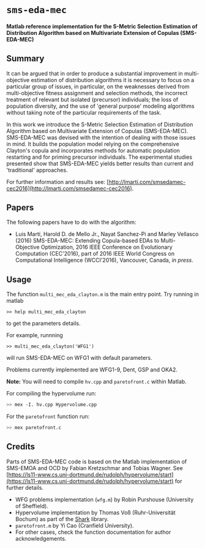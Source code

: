 # `sms-eda-mec`
#### Matlab reference implementation for the S-Metric Selection Estimation of Distribution Algorithm based on Multivariate Extension of Copulas (SMS-EDA-MEC)

## Summary

It can be argued that  in order to produce a substantial improvement in multi-objective estimation of distribution algorithms it is necessary to focus on a particular group of issues, in particular, on the weaknesses derived from multi-objective fitness assignment and selection methods, the incorrect treatment of relevant but isolated (precursor) individuals; the loss of population diversity, and the use of 'general purpose' modeling algorithms without taking note of the particular requirements of the task. 

In this work we introduce the S-Metric Selection Estimation of Distribution Algorithm based on Multivariate Extension of Copulas (SMS-EDA-MEC). SMS-EDA-MEC was devised with the intention of dealing with those issues in mind. It builds the population model relying on the comprehensive Clayton's copula and incorporates methods for automatic population restarting and for priming precursor individuals. The experimental studies presented show that SMS-EDA-MEC yields better results than current and 'traditional' approaches. 

For further information and results see: [http://lmarti.com/smsedamec-cec2016](http://lmarti.com/smsedamec-cec2016).

## Papers

The following papers have to do with the algorithm: 

* Luis Martí, Harold D. de Mello Jr., Nayat Sanchez-Pi and Marley Vellasco (2016) SMS-EDA-MEC: Extending Copula-based EDAs to Multi-Objective Optimization, 2016 IEEE Conference on Evolutionary Computation (CEC'2016), part of 2016 IEEE World Congress on Computational Intelligence (WCCI'2016), Vancouver, Canada, *in press*.

## Usage

The function `multi_mec_eda_clayton.m` is the main entry point. Try running in matlab
```
>> help multi_mec_eda_clayton
```
to get the parameters details.

For example, runnning 
```
>> multi_mec_eda_clayton('WFG1')
```
will run SMS-EDA-MEC on WFG1 with default parameters.

Problems currently implemented are WFG1-9, Dent, GSP and OKA2.

**Note:** You will need to compile `hv.cpp` and `paretofront.c` within Matlab.

For compiling the hypervolume run:
```bash
>> mex -I. hv.cpp Hypervolume.cpp
``` 

For the `paretofront` function run:
```bash
>> mex paretofront.c
```


## Credits

Parts of SMS-EDA-MEC code is based on the Matlab implementation of SMS-EMOA and OCD by Fabian Kretzschmar and Tobias Wagner. See [https://ls11-www.cs.uni-dortmund.de/rudolph/hypervolume/start](https://ls11-www.cs.uni-dortmund.de/rudolph/hypervolume/start) for further details.

* WFG problems implementation (`wfg.m`) by Robin Purshouse (University of Sheffield).
* Hypervolume implementation by Thomas Vo&szlig; (Ruhr-Universit&auml;t Bochum) as part of the [Shark](http://image.diku.dk/shark/) library.
* `paretofront.m` by Yi Cao (Cranfield University).
* For other cases, check the function documentation for author acknowledgements.
